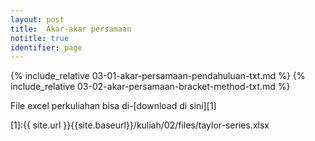 ```yaml
---
layout: post 
title:  Akar-akar persamaan
notitle: true
identifier: page 
---
```


{% include_relative 03-01-akar-persamaan-pendahuluan-txt.md %}
{% include_relative 03-02-akar-persamaan-bracket-method-txt.md %}

File excel perkuliahan bisa  di-[download di sini][1]

[1]:{{ site.url }}{{site.baseurl}}/kuliah/02/files/taylor-series.xlsx
